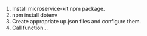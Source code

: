 1. Install microservice-kit npm package.
2. npm install dotenv
3. Create appropriate up.json files and configure them.
4. Call function...